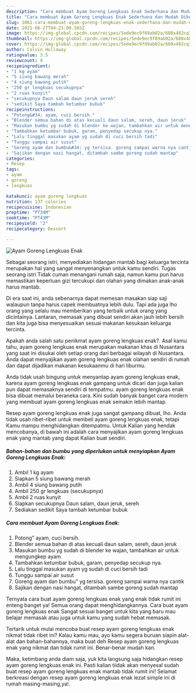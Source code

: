 ```yaml
---
description: "Cara membuat Ayam Goreng Lengkuas Enak Sederhana dan Mudah Dibuat"
title: "Cara membuat Ayam Goreng Lengkuas Enak Sederhana dan Mudah Dibuat"
slug: 1061-cara-membuat-ayam-goreng-lengkuas-enak-sederhana-dan-mudah-dibuat
date: 2021-06-27T04:23:00.565Z
image: https://img-global.cpcdn.com/recipes/5ede9ec9f89ab02a/680x482cq70/ayam-goreng-lengkuas-enak-foto-resep-utama.jpg
thumbnail: https://img-global.cpcdn.com/recipes/5ede9ec9f89ab02a/680x482cq70/ayam-goreng-lengkuas-enak-foto-resep-utama.jpg
cover: https://img-global.cpcdn.com/recipes/5ede9ec9f89ab02a/680x482cq70/ayam-goreng-lengkuas-enak-foto-resep-utama.jpg
author: Calvin Holloway
ratingvalue: 3.5
reviewcount: 9
recipeingredient:
- "1 kg ayam"
- "5 siung bawang merah"
- "4 siung bawang putih"
- "250 gr lengkuas secukupnya"
- "2 ruas kunyit"
- "secukupnya Daun salam daun jeruk sereh"
- "sedikit Saya tambah ketumbar bubuk"
recipeinstructions:
- "Potong&#34; ayam, cuci bersih."
- "Blender semua bahan di atas kecuali daun salam, sereh, daun jeruk"
- "Masukan bumbu yg sudah di blender ke wajan, tambahkan air untuk mengungkep ayam"
- "Tambahkan ketumbar bubuk, garam, penyedap secukup nya."
- "Lalu tinggal masukan ayam yg sudah di cuci bersih tadi"
- "Tunggu sampai air susut"
- "Goreng ayam dan bumbu&#34; yg tersisa. goreng sampai warna nya cantik"
- "Sajikan dengan nasi hangat, ditambah sambe goreng sudah mantap"
categories:
- Resep
tags:
- ayam
- goreng
- lengkuas

katakunci: ayam goreng lengkuas 
nutrition: 137 calories
recipecuisine: Indonesian
preptime: "PT34M"
cooktime: "PT43M"
recipeyield: "2"
recipecategory: Dessert

---
```



![Ayam Goreng Lengkuas Enak](https://img-global.cpcdn.com/recipes/5ede9ec9f89ab02a/680x482cq70/ayam-goreng-lengkuas-enak-foto-resep-utama.jpg)

Sebagai seorang istri, menyediakan hidangan mantab bagi keluarga tercinta merupakan hal yang sangat menyenangkan untuk kamu sendiri. Tugas seorang istri Tidak cuman menangani rumah saja, namun kamu pun harus memastikan keperluan gizi tercukupi dan olahan yang dimakan anak-anak harus mantab.

Di era  saat ini, anda sebenarnya dapat memesan masakan siap saji walaupun tanpa harus capek membuatnya lebih dulu. Tapi ada juga lho orang yang selalu mau memberikan yang terbaik untuk orang yang dicintainya. Lantaran, memasak yang dibuat sendiri akan jauh lebih bersih dan kita juga bisa menyesuaikan sesuai makanan kesukaan keluarga tercinta. 



Apakah anda salah satu penikmat ayam goreng lengkuas enak?. Asal kamu tahu, ayam goreng lengkuas enak merupakan makanan khas di Nusantara yang saat ini disukai oleh setiap orang dari berbagai wilayah di Nusantara. Anda dapat menyajikan ayam goreng lengkuas enak olahan sendiri di rumah dan dapat dijadikan makanan kesukaanmu di hari liburmu.

Anda tidak usah bingung untuk menyantap ayam goreng lengkuas enak, karena ayam goreng lengkuas enak gampang untuk dicari dan juga kalian pun dapat memasaknya sendiri di tempatmu. ayam goreng lengkuas enak bisa dibuat memalui beraneka cara. Kini sudah banyak banget cara modern yang membuat ayam goreng lengkuas enak semakin lebih mantap.

Resep ayam goreng lengkuas enak juga sangat gampang dibuat, lho. Anda tidak usah ribet-ribet untuk membeli ayam goreng lengkuas enak, tetapi Kamu mampu menghidangkan ditempatmu. Untuk Kalian yang hendak mencobanya, di bawah ini adalah cara menyajikan ayam goreng lengkuas enak yang mantab yang dapat Kalian buat sendiri.

<!--inarticleads1-->

##### Bahan-bahan dan bumbu yang diperlukan untuk menyiapkan Ayam Goreng Lengkuas Enak:

1. Ambil 1 kg ayam
1. Siapkan 5 siung bawang merah
1. Ambil 4 siung bawang putih
1. Ambil 250 gr lengkuas (secukupnya)
1. Ambil 2 ruas kunyit
1. Siapkan secukupnya Daun salam, daun jeruk, sereh
1. Sediakan sedikit Saya tambah ketumbar bubuk




<!--inarticleads2-->

##### Cara membuat Ayam Goreng Lengkuas Enak:

1. Potong&#34; ayam, cuci bersih.
1. Blender semua bahan di atas kecuali daun salam, sereh, daun jeruk
1. Masukan bumbu yg sudah di blender ke wajan, tambahkan air untuk mengungkep ayam
1. Tambahkan ketumbar bubuk, garam, penyedap secukup nya.
1. Lalu tinggal masukan ayam yg sudah di cuci bersih tadi
1. Tunggu sampai air susut
1. Goreng ayam dan bumbu&#34; yg tersisa. goreng sampai warna nya cantik
1. Sajikan dengan nasi hangat, ditambah sambe goreng sudah mantap




Ternyata cara buat ayam goreng lengkuas enak yang enak tidak rumit ini enteng banget ya! Semua orang dapat menghidangkannya. Cara buat ayam goreng lengkuas enak Sangat sesuai banget untuk kita yang baru mau belajar memasak atau juga untuk kamu yang sudah hebat memasak.

Tertarik untuk mulai mencoba buat resep ayam goreng lengkuas enak nikmat tidak ribet ini? Kalau kamu mau, ayo kamu segera buruan siapin alat-alat dan bahan-bahannya, maka buat deh Resep ayam goreng lengkuas enak yang nikmat dan tidak rumit ini. Benar-benar mudah kan. 

Maka, ketimbang anda diam saja, yuk kita langsung saja hidangkan resep ayam goreng lengkuas enak ini. Pasti kalian tiidak akan menyesal sudah buat resep ayam goreng lengkuas enak mantab tidak rumit ini! Selamat berkreasi dengan resep ayam goreng lengkuas enak lezat simple ini di rumah masing-masing,ya!.

